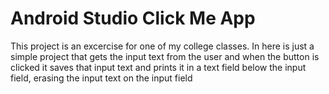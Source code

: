 # Android Studio Click Me App
This project is an excercise for one of my college classes. In here is just a simple project that gets the input text from the user and when the button is clicked it saves that input text and prints it in a text field below the input field, erasing the input text on the input field